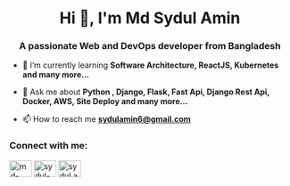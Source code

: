 <h1 align="center">Hi 👋, I'm Md Sydul Amin</h1>
<h3 align="center">A passionate Web and DevOps developer from Bangladesh</h3>

- 🌱 I’m currently learning **Software Architecture, ReactJS, Kubernetes and many more...**

- 💬 Ask me about **Python , Django, Flask, Fast Api, Django Rest Api, Docker, AWS, Site Deploy and many more...**

- 📫 How to reach me **sydulamin6@gmail.com**

<h3 align="left">Connect with me:</h3>
<p align="left">
<a href="https://linkedin.com/in/md-sydul-amin" target="blank"><img align="center" src="https://raw.githubusercontent.com/rahuldkjain/github-profile-readme-generator/master/src/images/icons/Social/linked-in-alt.svg" alt="md-sydul-amin" height="30" width="40" /></a>
<a href="https://stackoverflow.com/users/sydul-amin" target="blank"><img align="center" src="https://raw.githubusercontent.com/rahuldkjain/github-profile-readme-generator/master/src/images/icons/Social/stack-overflow.svg" alt="sydul-amin" height="30" width="40" /></a>
<a href="https://fb.com/sydul.amin" target="blank"><img align="center" src="https://raw.githubusercontent.com/rahuldkjain/github-profile-readme-generator/master/src/images/icons/Social/facebook.svg" alt="sydul.amin" height="30" width="40" /></a>
</p>
